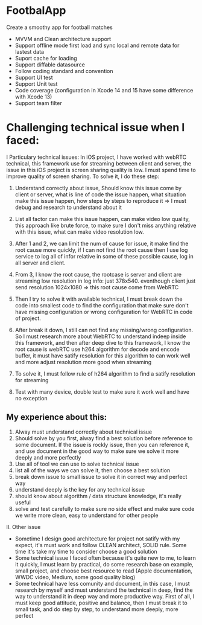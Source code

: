 # FootbalApp
Create a smoothy app for football matches

- MVVM and Clean architecture support
- Support offline mode first load and sync local and remote data for lastest data
- Suport cache for loading
- Support diffable datasource
- Follow coding standard and convention
- Support UI test
- Support Unit test
- Code coverage (configuration in Xcode 14 and 15 have some difference with Xcode 13)
- Support team filter

# Challenging technical issue when I faced:
I Particulary technical issues: 
In iOS project, I have worked with webRTC technical, this framework use for streaming between client and server, the issue in this iOS project is screen sharing quality is low. I must spend time to improve quality of screen sharing. To solve it, I do these step:

1. Understand correctly about issue, Should know this issue come by client or server, what is line of code the issue happen, what situation make this issue happen, how steps by steps to reproduce it => I must debug and research to understand about it

2. List all factor can make this issue happen, can make video low quality, this approach like brute force, to make sure I don't miss anything relative with this issue, what can make video resolution low.

3. After 1 and 2, we can limit the num of cause for issue, it make find the root cause more quickly, if I can not find the root cause then I use log service to log all of infor relative in some of these possible cause, log in all server and client.

4. From 3, I know the root cause, the rootcase is server and client are streaming low resolution in log info: just 378x540. eventhough client just send resolution 1024x1080 => this root cause come from WebRTC

5. Then I try to solve it with available technical, I must break down the code into smallest code to find the configuration that make sure don't have missing configuration or wrong configuration for WebRTC in code of project.

6. After break it down, I still can not find any missing/wrong configuration. So I must research more about WebRTC to understand indeep inside this framework, and then after deep dive to this framework, I know the root cause is webRTC use h264 algorithm for decode and encode buffer, it must have satify resolution for this algorithm to can work well and more adjust resolution more good when streaming

7. To solve it, I must follow rule of h264 algorithm to find a satify resolution for streaming

8. Test with many device, double test to make sure it work well and have no exception

## My experience about this:
1. Alway must understand correctly about technical issue
2. Should solve by you first, alway find a best solution before reference to some document. If the issue is rockly issue, then you can reference it, and use document in the good way to make sure we solve it more deeply and more perfectly
3. Use all of tool we can use to solve technical issue
4. list all of the ways we can solve it, then choose a best solution
5. break down issue to small issue to solve it in correct way and perfect way
6. understand deeply is the key for any technical issue
7. should know about algorithm / data structure knowledge, it's really useful 
8. solve and test carefully to make sure no side effect and make sure code we write more clean, easy to understand for other people


II. Other issue
- Sometime I design good architecture for project not satify with my expect, it's must work and follow CLEAN architect, SOLID rule. Some time it's take my time to consider choose a good solution
- Some technical issue I faced often because it's quite new to me, to learn it quickly, I must learn by practical, do some research base on example, small project, and choose best resource to read (Apple documentation, WWDC video, Medium, some good quality blog)
- Some technical have less comunity and document, in this case, I must research by myself and must understand the technical in deep, find the way to understand it in deep way and more productive way. First of all, I must keep good attitude, positive and balance, then I must break it to small task, and do step by step, to understand more deeply, more perfect
  


